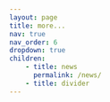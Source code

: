 ```yaml
---
layout: page
title: more...
nav: true
nav_order: 6
dropdown: true
children: 
    - title: news
      permalink: /news/
    - title: divider
---
```

